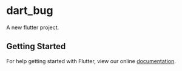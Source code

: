 # dart_bug

A new flutter project.

## Getting Started

For help getting started with Flutter, view our online
[documentation](http://flutter.io/).

